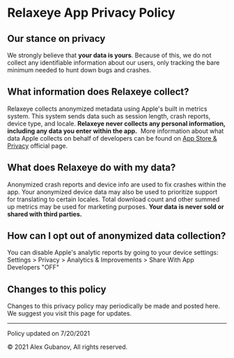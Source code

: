 Relaxeye App Privacy Policy
===


Our stance on privacy
---

We strongly believe that **your data is yours**. Because of this, we do not collect any identifiable information about our users, only tracking the bare minimum needed to hunt down bugs and crashes.

What information does Relaxeye collect?
---

Relaxeye collects anonymized metadata using Apple's built in metrics system. This system sends data such as session length, crash reports, device type, and locale. **Relaxeye never collects any personal information, including any data you enter within the app.**
‍
More information about what data Apple collects on behalf of developers can be found on [App Store & Privacy](https://support.apple.com/en-us/HT210584#) official page.

What does Relaxeye do with my data?
---

Anonymized crash reports and device info are used to fix crashes within the app. Your anonymized device data may also be used to prioritize support for translating to certain locales. Total download count and other summed up metrics may be used for marketing purposes. **Your data is never sold or shared with third parties.**

How can I opt out of anonymized data collection?
---

You can disable Apple's analytic reports by going to your device settings:
Settings > Privacy > Analytics & Improvements > Share With App Developers "OFF"


Changes to this policy
---

Changes to this privacy policy may periodically be made and posted here. We suggest you visit this page for updates.

---

Policy updated on 7/20/2021

© 2021 Alex Gubanov, All rights reserved.

